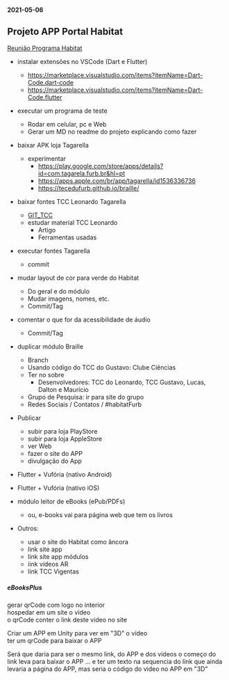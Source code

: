 #### 2021-05-06
## Projeto APP Portal Habitat

[Reunião Programa Habitat](https://furb-my.sharepoint.com/:v:/g/personal/arosa_furb_br/EX4NFXE2UT5FvmHoYm4f8AMBDdKAHeR1242o-t4K61UBEg)

- instalar extensões no VSCode (Dart e Flutter)
  - https://marketplace.visualstudio.com/items?itemName=Dart-Code.dart-code
  - https://marketplace.visualstudio.com/items?itemName=Dart-Code.flutter

- executar um programa de teste
  - Rodar em celular, pc e Web
  - Gerar um MD no readme do projeto explicando como fazer

- baixar APK loja Tagarella
  - experimentar
    - https://play.google.com/store/apps/details?id=com.tagarela.furb.br&hl=pt
    - https://apps.apple.com/br/app/tagarella/id1536336736
    - https://tecedufurb.github.io/braille/

- baixar fontes TCC Leonardo Tagarella 
  - [GIT_TCC](../PortalHabitat/tcc_LeonardoPereiraVieira)
  - estudar material TCC Leonardo
    - Artigo
    - Ferramentas usadas

- executar fontes Tagarella
  - commit 

- mudar layout de cor para verde do Habitat
  - Do geral e do módulo 
  - Mudar imagens, nomes, etc. 
  - Commit/Tag

- comentar o que for da acessibilidade de áudio
  - Commit/Tag

- duplicar módulo Braille
  - Branch
  - Usando código do TCC do Gustavo: Clube Ciências
  - Ter no sobre
    - Desenvolvedores: TCC do Leonardo, TCC Gustavo, Lucas, Dalton e Maurício
  - Grupo de Pesquisa: ir para site do grupo
  - Redes Sociais / Contatos / #habitatFurb

- Publicar
  - subir para loja PlayStore
  - subir para loja AppleStore
  - ver Web
  - fazer o site do APP
  - divulgação do App

- Flutter + Vufória (nativo Android)
- Flutter + Vufória (nativo iOS)

- módulo leitor de eBooks (ePub/PDFs)
  - ou, e-books vai para página web que tem os livros

- Outros:
  - usar o site do Habitat como âncora
  - link site app
  - link site app módulos
  - iink vídeos AR
  - link TCC Vigentas

##### eBooksPlus
gerar qrCode com logo no interior<br>
hospedar em um site o vídeo<br>
o qrCode conter o link deste vídeo no site<br>

Criar um APP em Unity para ver em "3D" o vídeo<br>
ter um qrCode para baixar o APP<br>

Será que daria para ser o mesmo link, do APP e dos vídeos o começo do link leva para baixar o APP ... e ter um texto na sequencia do link que ainda levaria a página do APP, mas seria o código do video no APP em "3D"
